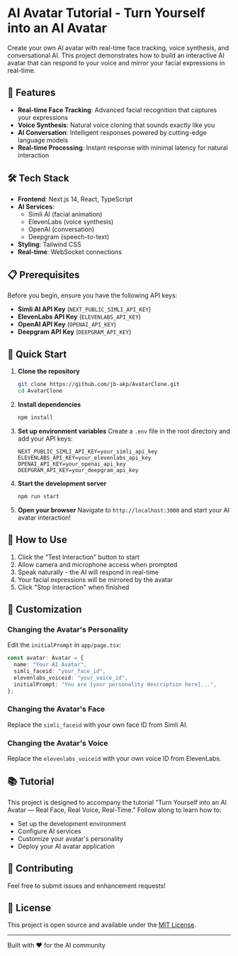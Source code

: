 # AI Avatar Tutorial - Turn Yourself into an AI Avatar

Create your own AI avatar with real-time face tracking, voice synthesis, and conversational AI. This project demonstrates how to build an interactive AI avatar that can respond to your voice and mirror your facial expressions in real-time.

## 🚀 Features

- **Real-time Face Tracking**: Advanced facial recognition that captures your expressions
- **Voice Synthesis**: Natural voice cloning that sounds exactly like you
- **AI Conversation**: Intelligent responses powered by cutting-edge language models
- **Real-time Processing**: Instant response with minimal latency for natural interaction

## 🛠️ Tech Stack

- **Frontend**: Next.js 14, React, TypeScript
- **AI Services**: 
  - Simli AI (facial animation)
  - ElevenLabs (voice synthesis)
  - OpenAI (conversation)
  - Deepgram (speech-to-text)
- **Styling**: Tailwind CSS
- **Real-time**: WebSocket connections

## 📋 Prerequisites

Before you begin, ensure you have the following API keys:

- **Simli AI API Key** (`NEXT_PUBLIC_SIMLI_API_KEY`)
- **ElevenLabs API Key** (`ELEVENLABS_API_KEY`)
- **OpenAI API Key** (`OPENAI_API_KEY`)
- **Deepgram API Key** (`DEEPGRAM_API_KEY`)

## 🚀 Quick Start

1. **Clone the repository**
   ```bash
   git clone https://github.com/jb-akp/AvatarClone.git
   cd AvatarClone
   ```

2. **Install dependencies**
   ```bash
   npm install
   ```

3. **Set up environment variables**
   Create a `.env` file in the root directory and add your API keys:
   ```env
   NEXT_PUBLIC_SIMLI_API_KEY=your_simli_api_key
   ELEVENLABS_API_KEY=your_elevenlabs_api_key
   OPENAI_API_KEY=your_openai_api_key
   DEEPGRAM_API_KEY=your_deepgram_api_key
   ```

4. **Start the development server**
   ```bash
   npm run start
   ```

5. **Open your browser**
   Navigate to `http://localhost:3000` and start your AI avatar interaction!

## 🎯 How to Use

1. Click the "Test Interaction" button to start
2. Allow camera and microphone access when prompted
3. Speak naturally - the AI will respond in real-time
4. Your facial expressions will be mirrored by the avatar
5. Click "Stop Interaction" when finished

## 🔧 Customization

### Changing the Avatar's Personality

Edit the `initialPrompt` in `app/page.tsx`:

```typescript
const avatar: Avatar = {
  name: "Your AI Avatar",
  simli_faceid: "your_face_id",
  elevenlabs_voiceid: "your_voice_id",
  initialPrompt: "You are [your personality description here]...",
};
```

### Changing the Avatar's Face

Replace the `simli_faceid` with your own face ID from Simli AI.

### Changing the Avatar's Voice

Replace the `elevenlabs_voiceid` with your own voice ID from ElevenLabs.

## 📚 Tutorial

This project is designed to accompany the tutorial "Turn Yourself into an AI Avatar — Real Face, Real Voice, Real-Time." Follow along to learn how to:

- Set up the development environment
- Configure AI services
- Customize your avatar's personality
- Deploy your AI avatar application

## 🤝 Contributing

Feel free to submit issues and enhancement requests!

## 📄 License

This project is open source and available under the [MIT License](LICENSE).

---

Built with ❤️ for the AI community

